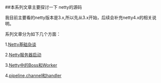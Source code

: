 ##本系列文章主要探讨一下 netty的源码

我目前主要看的netty版本是3.x,所以先从3.x开始，后续会补充netty4.x的相关说明。

系列文章分为如下几个方面：

1.[Netty基础杂谈](./nettyBase.md)

2.[Netty服务器启动](./nettyBind.md)

3.[Netty中的Boss和Worker](./bossAndWorker.md)

4.[pipeline,channel和handler](./channelHandler.md)
